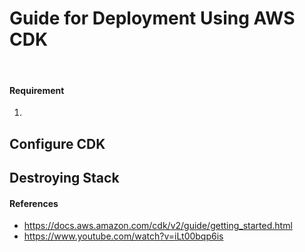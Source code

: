 # Guide for Deployment Using AWS CDK
</br>

#### Requirement
1. 


## Configure CDK

## Destroying Stack


#### References
- https://docs.aws.amazon.com/cdk/v2/guide/getting_started.html
- https://www.youtube.com/watch?v=iLt00bqp6is